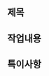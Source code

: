 ## 제목
<!-- PR 제목은 커밋 메시지와 동일한 형식으로 작성하기 ex) feat: 로그인 UI 구현 -->

## 작업내용
<!-- 작업 사항에 대한 설명을 적어주세요 -->

## 특이사항
<!-- 리뷰어가 중점적으로 봐줬으면 좋겠는 부분을 적어주세요 -->
<!-- 논의해야 할 부분이 있다면 적어주세요 -->
